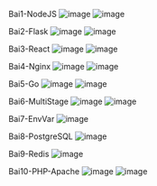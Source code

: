 Bai1-NodeJS 
![image](https://github.com/user-attachments/assets/ba7a1d6b-01b1-4690-ba06-17c7c51d4f65)
![image](https://github.com/user-attachments/assets/92ce10d1-79d4-4bbf-94aa-3c0ec115a1b4)

Bai2-Flask 
![image](https://github.com/user-attachments/assets/14632896-86a2-4ebb-9192-2e9a892b981f)
![image](https://github.com/user-attachments/assets/98b1a257-dde1-413a-b6d9-d1d3bb99169e)

Bai3-React 
![image](https://github.com/user-attachments/assets/2336d490-ec30-444f-b7f9-3483022ef06a)
![image](https://github.com/user-attachments/assets/a215f40a-7787-419c-96af-afed582f8df8)

Bai4-Nginx 
![image](https://github.com/user-attachments/assets/d7901529-23e4-446d-8ccd-19c13756ce7a)
![image](https://github.com/user-attachments/assets/69ce4d9f-2898-4c8f-8d15-3356eba93e96)

Bai5-Go 
![image](https://github.com/user-attachments/assets/0b4d11a5-c945-401d-8e31-ce1a9012e80b)
![image](https://github.com/user-attachments/assets/a6ea7276-44a7-40fb-b4e8-5bd06e3f57c5)

Bai6-MultiStage 
![image](https://github.com/user-attachments/assets/ef0094e7-39de-4fbf-835c-1ffe4f1f3f90)
![image](https://github.com/user-attachments/assets/d5231257-990c-449b-9331-86d68edc9e94)

Bai7-EnvVar 
![image](https://github.com/user-attachments/assets/b7429eed-9fcd-46a7-a1bc-9e6dd1632e73)

Bai8-PostgreSQL 
![image](https://github.com/user-attachments/assets/619ae798-bb3d-461e-b77d-c292bbfe525c)

Bai9-Redis 
![image](https://github.com/user-attachments/assets/97d0b983-ef92-427d-9dbd-4a3237a5c0dd)

Bai10-PHP-Apache
![image](https://github.com/user-attachments/assets/49484465-7b51-4236-957d-a174342285c2)
![image](https://github.com/user-attachments/assets/37267adf-d0dc-4a7e-a739-48342d6e4076)
